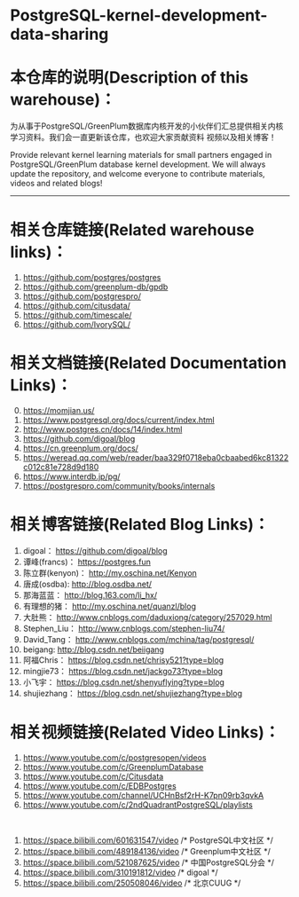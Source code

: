 # PostgreSQL-kernel-development-data-sharing

# 本仓库的说明(Description of this warehouse)：
为从事于PostgreSQL/GreenPlum数据库内核开发的小伙伴们汇总提供相关内核学习资料。我们会一直更新该仓库，也欢迎大家贡献资料 视频以及相关博客！

Provide relevant kernel learning materials for small partners engaged in PostgreSQL/GreenPlum database kernel development. We will always update the repository, and welcome everyone to contribute materials, videos and related blogs!
<hr>

# 相关仓库链接(Related warehouse links)：
1. https://github.com/postgres/postgres
2. https://github.com/greenplum-db/gpdb
3. https://github.com/postgrespro/
4. https://github.com/citusdata/
5. https://github.com/timescale/
6. https://github.com/IvorySQL/


# 相关文档链接(Related Documentation Links)：
0. https://momjian.us/
1. https://www.postgresql.org/docs/current/index.html
2. http://www.postgres.cn/docs/14/index.html
3. https://github.com/digoal/blog
4. https://cn.greenplum.org/docs/
5. https://weread.qq.com/web/reader/baa329f0718eba0cbaabed6kc81322c012c81e728d9d180
6. https://www.interdb.jp/pg/
7. https://postgrespro.com/community/books/internals


# 相关博客链接(Related Blog Links)：
1. digoal： https://github.com/digoal/blog
2. 谭峰(francs)： https://postgres.fun
3. 陈立群(kenyon)： http://my.oschina.net/Kenyon
4. 唐成(osdba): http://blog.osdba.net/
5. 那海蓝蓝： http://blog.163.com/li_hx/
6. 有理想的猪： http://my.oschina.net/quanzl/blog
7. 大肚熊： http://www.cnblogs.com/daduxiong/category/257029.html
8. Stephen_Liu： http://www.cnblogs.com/stephen-liu74/
9. David_Tang： http://www.cnblogs.com/mchina/tag/postgresql/
10. beigang: http://blog.csdn.net/beiigang
11. 阿福Chris： https://blog.csdn.net/chrisy521?type=blog
12. mingjie73： https://blog.csdn.net/jackgo73?type=blog
13. 小飞宇： https://blog.csdn.net/shenyuflying?type=blog
14. shujiezhang： https://blog.csdn.net/shujiezhang?type=blog


# 相关视频链接(Related Video Links)：
1. https://www.youtube.com/c/postgresopen/videos
2. https://www.youtube.com/c/GreenplumDatabase
3. https://www.youtube.com/c/Citusdata
4. https://www.youtube.com/c/EDBPostgres
5. https://www.youtube.com/channel/UCHnBsf2rH-K7pn09rb3qvkA
6. https://www.youtube.com/c/2ndQuadrantPostgreSQL/playlists

<br>

1. https://space.bilibili.com/601631547/video /* PostgreSQL中文社区 */
2. https://space.bilibili.com/489184136/video /* Greenplum中文社区 */
3. https://space.bilibili.com/521087625/video /* 中国PostgreSQL分会 */
4. https://space.bilibili.com/310191812/video /* digoal */
5. https://space.bilibili.com/250508046/video /* 北京CUUG */
